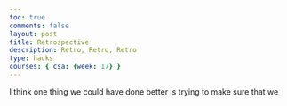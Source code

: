 ```yaml
---
toc: true
comments: false
layout: post
title: Retrospective 
description: Retro, Retro, Retro
type: hacks
courses: { csa: {week: 17} }
---
```


I think one thing we could have done better is trying to make sure that we 